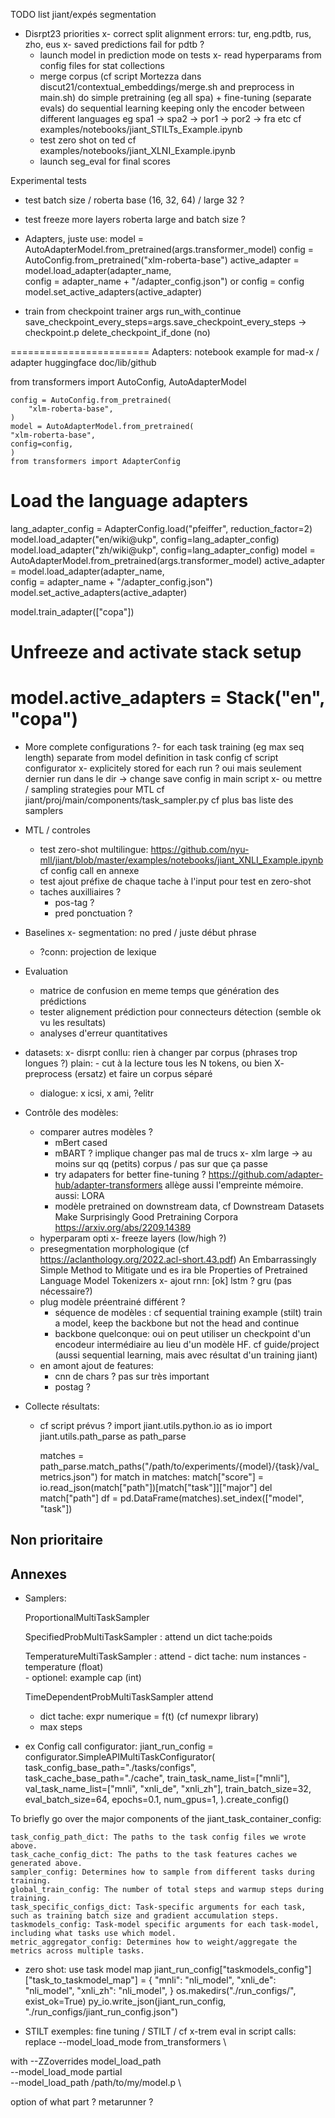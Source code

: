 TODO list jiant/expés segmentation

- Disrpt23 priorities
  x- correct split alignment errors: tur, eng.pdtb, rus, zho, eus
  x- saved predictions fail for pdtb ? 
  - launch model in prediction mode on tests
  x- read hyperparams from config files for stat collections
   - merge corpus (cf script Mortezza dans discut21/contextual_embeddings/merge.sh and preprocess in main.sh)
        do simple pretraining (eg all spa) + fine-tuning (separate evals)
        do sequential learning keeping only the encoder between different languages
            eg spa1 -> spa2 -> por1 -> por2 -> fra etc
        cf examples/notebooks/jiant_STILTs_Example.ipynb
   - test zero shot on ted
        cf examples/notebooks/jiant_XLNI_Example.ipynb
   - launch seg_eval for final scores

Experimental tests
  - test batch size / roberta base (16, 32, 64) / large 32 ?
  - test freeze more layers roberta large and batch size ?

  - Adapters, juste use: 
  model = AutoAdapterModel.from_pretrained(args.transformer_model) 
  config = AutoConfig.from_pretrained("xlm-roberta-base")
  active_adapter = model.load_adapter(adapter_name,                                   
                        config = adapter_name + "/adapter_config.json") 
                        or config = config
  model.set_active_adapters(active_adapter)


  - train from checkpoint
    trainer args
       run_with_continue
       save_checkpoint_every_steps=args.save_checkpoint_every_steps -> checkpoint.p
       delete_checkpoint_if_done (no)

  ========================
  Adapters: notebook example for mad-x / adapter huggingface doc/lib/github

  from transformers import AutoConfig, AutoAdapterModel

    config = AutoConfig.from_pretrained(
        "xlm-roberta-base",
    )
    model = AutoAdapterModel.from_pretrained(
    "xlm-roberta-base",
    config=config,
    )
    from transformers import AdapterConfig

# Load the language adapters
lang_adapter_config = AdapterConfig.load("pfeiffer", reduction_factor=2)
model.load_adapter("en/wiki@ukp", config=lang_adapter_config)
model.load_adapter("zh/wiki@ukp", config=lang_adapter_config)
model = AutoAdapterModel.from_pretrained(args.transformer_model) 
active_adapter = model.load_adapter(adapter_name,                     
config = adapter_name + "/adapter_config.json") model.set_active_adapters(active_adapter)

model.train_adapter(["copa"])
# Unfreeze and activate stack setup
model.active_adapters = Stack("en", "copa")
===========================



- More complete configurations 
    ?- for each task training (eg max seq length) separate from model definition in task config
        cf script configurator
    x- explicitely stored for each run ? oui mais seulement dernier run dans le dir 
        -> change save config in main script
    x- ou mettre / sampling strategies pour MTL cf jiant/proj/main/components/task_sampler.py
        cf plus bas liste des samplers
    
    
- MTL / controles  
    - test zero-shot multilingue: https://github.com/nyu-mll/jiant/blob/master/examples/notebooks/jiant_XNLI_Example.ipynb
        cf config call en annexe
    - test ajout préfixe de chaque tache à l'input pour test en zero-shot 
    - taches auxilliaires ?    
        - pos-tag ?
        - pred ponctuation ?  

- Baselines
    x- segmentation: no pred / juste début phrase
    - ?conn: projection de lexique

- Evaluation
    - matrice de confusion en meme temps que génération des prédictions 
    - tester alignement prédiction pour connecteurs détection (semble ok vu les resultats)
    - analyses d'erreur quantitatives

- datasets:
    x- disrpt conllu: rien à changer par corpus (phrases trop longues ?)
        plain: 
            - cut à la lecture tous les N tokens, ou bien 
            X- preprocess (ersatz) et faire un corpus séparé
        
    - dialogue: 
      x  icsi, 
      x  ami, 
        ?elitr 

- Contrôle des modèles: 
    - comparer autres modèles ? 
        - mBert cased
        - mBART ? implique changer pas mal de trucs
        x- xlm large -> au moins sur qq (petits) corpus / pas sur que ça passe
        - try adapaters for better fine-tuning ? https://github.com/adapter-hub/adapter-transformers
          allège aussi l'empreinte mémoire. 
          aussi: LORA 
        - modèle pretrained on downstream data, cf Downstream Datasets Make Surprisingly Good Pretraining Corpora
            https://arxiv.org/abs/2209.14389
    - hyperparam opti
        x- freeze layers (low/high ?)
    - presegmentation morphologique (cf https://aclanthology.org/2022.acl-short.43.pdf) 
                An Embarrassingly Simple Method to  Mitigate und es ira ble  Properties of Pretrained Language Model Tokenizers
    x- ajout rnn: 
        [ok] lstm 
        ? gru (pas nécessaire?)
    - plug modèle préentrainé différent ? 
        - séquence de modèles : cf sequential training example (stilt)
            train a model, keep the backbone but not the head and continue
        - backbone quelconque: oui on peut utiliser un checkpoint d'un encodeur intermédiaire au lieu d'un modèle HF. cf guide/project
            (aussi sequential learning, mais avec résultat d'un training jiant)
    - en amont ajout de features: 
        - cnn de chars ? pas sur très important
        - postag ?

- Collecte résultats: 
    - cf script prévus ? 
        import jiant.utils.python.io as io
        import jiant.utils.path_parse as path_parse

        matches = path_parse.match_paths("/path/to/experiments/{model}/{task}/val_metrics.json")
        for match in matches:
            match["score"] = io.read_json(match["path"])[match["task"]]["major"]
            del match["path"]
        df = pd.DataFrame(matches).set_index(["model", "task"])

Non prioritaire
------------------   
   
Annexes
-------------

- Samplers: 
   
   ProportionalMultiTaskSampler

   SpecifiedProbMultiTaskSampler  : attend un dict tache:poids

   TemperatureMultiTaskSampler :
   			attend
				- dict tache: num instances
				- temperature (float)	
				- optionel: example cap (int)

   TimeDependentProbMultiTaskSampler
   attend
	- dict tache: expr numerique = f(t) (cf numexpr library)
	- max steps

- ex Config call 
configurator: 
jiant_run_config = configurator.SimpleAPIMultiTaskConfigurator(
    task_config_base_path="./tasks/configs",
    task_cache_base_path="./cache",
    train_task_name_list=["mnli"],
    val_task_name_list=["mnli", "xnli_de", "xnli_zh"],
    train_batch_size=32,
    eval_batch_size=64,
    epochs=0.1,
    num_gpus=1,
).create_config()



To briefly go over the major components of the jiant_task_container_config:

    task_config_path_dict: The paths to the task config files we wrote above.
    task_cache_config_dict: The paths to the task features caches we generated above.
    sampler_config: Determines how to sample from different tasks during training.
    global_train_config: The number of total steps and warmup steps during training.
    task_specific_configs_dict: Task-specific arguments for each task, such as training batch size and gradient accumulation steps.
    taskmodels_config: Task-model specific arguments for each task-model, including what tasks use which model.
    metric_aggregator_config: Determines how to weight/aggregate the metrics across multiple tasks.

- zero shot: use task model map
    jiant_run_config["taskmodels_config"]["task_to_taskmodel_map"] = {
    "mnli": "nli_model",
    "xnli_de": "nli_model",
    "xnli_zh": "nli_model",
}
os.makedirs("./run_configs/", exist_ok=True)
py_io.write_json(jiant_run_config, "./run_configs/jiant_run_config.json")


- STILT exemples: 
fine tuning / STILT / cf x-trem eval
in script calls: 
replace --model_load_mode from_transformers \

with
        --ZZoverrides model_load_path \
        --model_load_mode partial \
        --model_load_path /path/to/my/model.p \

option of what part ? metarunner ?